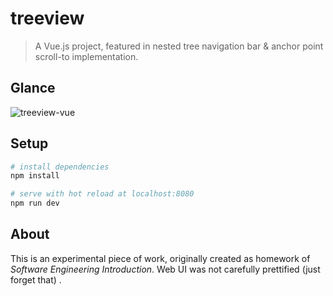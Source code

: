 # treeview

> A Vue.js project, featured in nested tree navigation bar & anchor point scroll-to implementation.

## Glance

![treeview-vue](https://i.loli.net/2018/12/22/5c1dfcf9e984f.gif)

## Setup

``` bash
# install dependencies
npm install

# serve with hot reload at localhost:8080
npm run dev
```

## About

This is an experimental piece of work, originally created as homework of *Software Engineering Introduction*. Web UI was not carefully prettified (just forget that) . 